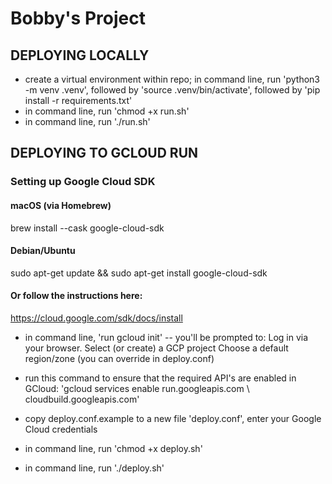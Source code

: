 # Bobby's Project

## DEPLOYING LOCALLY
- create a virtual environment within repo; in command line, run 'python3 -m venv .venv', followed by 'source .venv/bin/activate', followed by 'pip install -r requirements.txt'
- in command line, run 'chmod +x run.sh'
- in command line, run './run.sh'



## DEPLOYING TO GCLOUD RUN

### Setting up Google Cloud SDK
#### macOS (via Homebrew)
brew install --cask google-cloud-sdk

#### Debian/Ubuntu
sudo apt-get update && sudo apt-get install google-cloud-sdk

#### Or follow the instructions here:
https://cloud.google.com/sdk/docs/install

- in command line, 'run gcloud init'
-- you'll be prompted to:
Log in via your browser.
Select (or create) a GCP project
Choose a default region/zone (you can override in deploy.conf)
- run this command to ensure that the required API's are enabled in GCloud: 'gcloud services enable run.googleapis.com \ cloudbuild.googleapis.com'

- copy deploy.conf.example to a new file 'deploy.conf', enter your Google Cloud credentials 

- in command line, run 'chmod +x deploy.sh'

- in command line, run './deploy.sh'